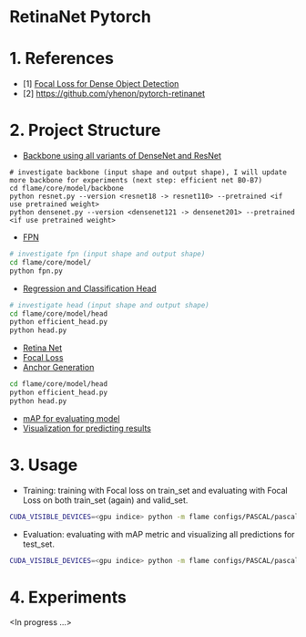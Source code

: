 # RetinaNet Pytorch

# 1. References
- [1] [Focal Loss for Dense Object Detection](https://arxiv.org/pdf/1708.02002.pdf)
- [2] https://github.com/yhenon/pytorch-retinanet

# 2. Project Structure
* [Backbone using all variants of DenseNet and ResNet](https://github.com/phungpx/retinanet_pytorch/tree/main/flame/core/model/backbone)
```
# investigate backbone (input shape and output shape), I will update more backbone for experiments (next step: efficient net B0-B7)
cd flame/core/model/backbone
python resnet.py --version <resnet18 -> resnet110> --pretrained <if use pretrained weight>
python densenet.py --version <densenet121 -> densenet201> --pretrained <if use pretrained weight>
```
* [FPN](https://github.com/phungpx/retinanet_pytorch/blob/main/flame/core/model/fpn.py)
```bash
# investigate fpn (input shape and output shape)
cd flame/core/model/
python fpn.py
```
* [Regression and Classification Head](https://github.com/phungpx/retinanet_pytorch/tree/main/flame/core/model/head)
```bash
# investigate head (input shape and output shape)
cd flame/core/model/head
python efficient_head.py
python head.py
```
* [Retina Net](https://github.com/phungpx/retinanet_pytorch/tree/main/flame/core/model)
* [Focal Loss](https://github.com/phungpx/retinanet_pytorch/blob/main/flame/core/loss/focal_loss.py)
* [Anchor Generation](https://github.com/phungpx/retinanet_pytorch/blob/main/flame/core/model/anchor_generator.py)
```bash
cd flame/core/model/head
python efficient_head.py
python head.py
```
* [mAP for evaluating model](https://github.com/phungpx/retinanet_pytorch/tree/main/flame/core/metric/)
* [Visualization for predicting results](https://github.com/phungpx/retinanet_pytorch/blob/main/flame/handlers/region_predictor.py)

# 3. Usage
* Training: training with Focal loss on train_set and evaluating with Focal Loss on both train_set (again) and valid_set.
```bash
CUDA_VISIBLE_DEVICES=<gpu indice> python -m flame configs/PASCAL/pascal_training.yaml
```
* Evaluation: evaluating with mAP metric and visualizing all predictions for test_set.
```bash
CUDA_VISIBLE_DEVICES=<gpu indice> python -m flame configs/PASCAL/pascal_testing.yaml
```

# 4. Experiments
<In progress ...>
